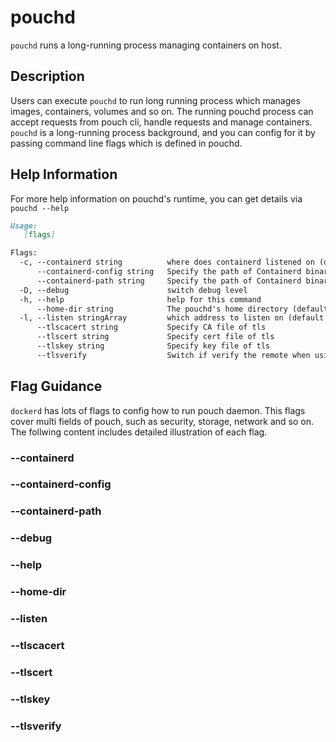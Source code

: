 # pouchd

`pouchd` runs a long-running process managing containers on host.

## Description

Users can execute `pouchd` to run long running process which manages images, containers, volumes and so on. The running pouchd process can accept requests from pouch cli, handle requests and manage containers. `pouchd` is a long-running process background, and you can config for it by passing command line flags which is defined in pouchd.

## Help Information

For more help information on pouchd's runtime, you can get details via `pouchd --help`

``` markdown
Usage:
   [flags]

Flags:
  -c, --containerd string          where does containerd listened on (default "/var/run/containerd.sock")
      --containerd-config string   Specify the path of Containerd binary (default "/etc/containerd/config.toml")
      --containerd-path string     Specify the path of Containerd binary (default "/usr/local/bin/containerd")
  -D, --debug                      switch debug level
  -h, --help                       help for this command
      --home-dir string            The pouchd's home directory (default "/var/lib/pouch")
  -l, --listen stringArray         which address to listen on (default [unix:///var/run/pouchd.sock])
      --tlscacert string           Specify CA file of tls
      --tlscert string             Specify cert file of tls
      --tlskey string              Specify key file of tls
      --tlsverify                  Switch if verify the remote when using tls
``` 

## Flag Guidance

`dockerd` has lots of flags to config how to run pouch daemon. This flags cover multi fields of pouch, such as security, storage, network and so on. The follwing content includes detailed illustration of each flag.

### --containerd

### --containerd-config

### --containerd-path

### --debug

### --help

### --home-dir

### --listen

### --tlscacert

### --tlscert

### --tlskey

### --tlsverify


